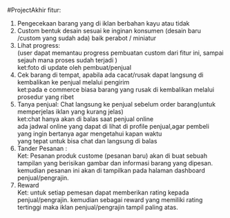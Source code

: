 #ProjectAkhir
fitur:
1. Pengecekaan barang yang di iklan berbahan kayu atau tidak </br>
2. Custom bentuk desain sesuai ke inginan konsumen (desain baru /custom yang sudah ada) baik perabot / miniatur</br>
3. Lihat progress: <br>
	(user dapat memantau progress pembuatan custom dari fitur ini, sampai sejauh mana proses sudah terjadi )</br>
        ket:foto di update oleh pembuat/penjual</br>
4. Cek barang di tempat, apabila ada cacat/rusak dapat langsung di kembalikan ke penjual melalui pengirim</br>
    ket:pada e commerce biasa barang yang rusak di kembalikan melalui prosedur yang ribet</br>
5. Tanya penjual: Chat langsung ke penjual sebelum order barang(untuk memperjelas iklan yang kurang jelas)    </br>
    ket:chat hanya akan di balas saat penjual online</br>
        ada jadwal online yang dapat di lihat di profile penjual,agar pembeli yang ingin bertanya agar mengetahui kapan waktu</br>
        yang tepat untuk bisa chat dan langsung di balas    </br>
6. Tander Pesanan : <br>
	Ket: Pesanan produk custome (pesanan baru) akan di buat sebuah tampilan yang berisikan gambar dan informasi barang yang dipesan. kemudian pesanan ini akan di tampilkan pada halaman dashboard penjual/pengrajin.
7. Reward <br>
	Ket: untuk setiap pemesan dapat memberikan rating kepada penjual/pengrajin. kemudian sebagai reward yang memiliki rating tertinggi maka iklan penjual/pengrajin tampil paling atas.